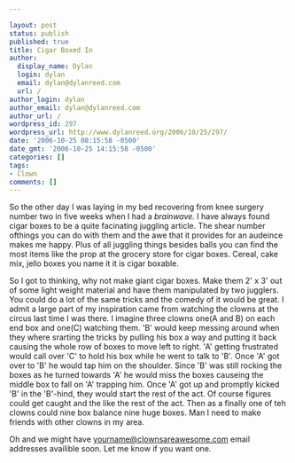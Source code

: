 ```yaml
---

layout: post
status: publish
published: true
title: Cigar Boxed In
author:
  display_name: Dylan
  login: dylan
  email: dylan@dylanreed.com
  url: /
author_login: dylan
author_email: dylan@dylanreed.com
author_url: /
wordpress_id: 297
wordpress_url: http://www.dylanreed.org/2006/10/25/297/
date: '2006-10-25 08:15:58 -0500'
date_gmt: '2006-10-25 14:15:58 -0500'
categories: []
tags:
- Clown
comments: []
---
```


So the other day I was laying in my bed recovering from knee surgery number two in five weeks when I had a _brainwave._ I have always found cigar boxes to be a quite facinating juggling article. The shear number ofthings you can do with them and the awe that it provides for an audeince makes me happy. Plus of all juggling things besides balls you can find the most items like the prop at the grocery store for cigar boxes. Cereal, cake mix, jello boxes you name it it is cigar boxable.

So I got to thinking, why not make giant cigar boxes. Make them 2' x 3' out of some light weight material and have them manipulated by two jugglers. You could do a lot of the same tricks and the comedy of it would be great. I admit a large part of my inspiration came from watching the clowns at the circus last time I was there. I imagine three clowns one(A and B) on each end box and one(C) watching them. 'B' would keep messing around when they where srarting the tricks by pulling his box a way and putting it back causing the whole row of boxes to move left to right. 'A' getting frustrated would call over 'C' to hold his box while he went to talk to 'B'. Once 'A' got over to 'B' he would tap him on the shoulder. Since 'B' was still rocking the boxes as he turned towards 'A' he would miss the boxes causeing the middle box to fall on 'A' trapping him. Once 'A' got up and promptly kicked 'B' in the 'B'-hind, they would start the rest of the act. Of course figures could get caught and the like the rest of the act. Then as a finally one of teh clowns could nine box balance nine huge boxes. Man I need to make friends with other clowns in my area.

Oh and we might have yourname@clownsareawesome.com email addresses availible soon. Let me know if you want one.  

